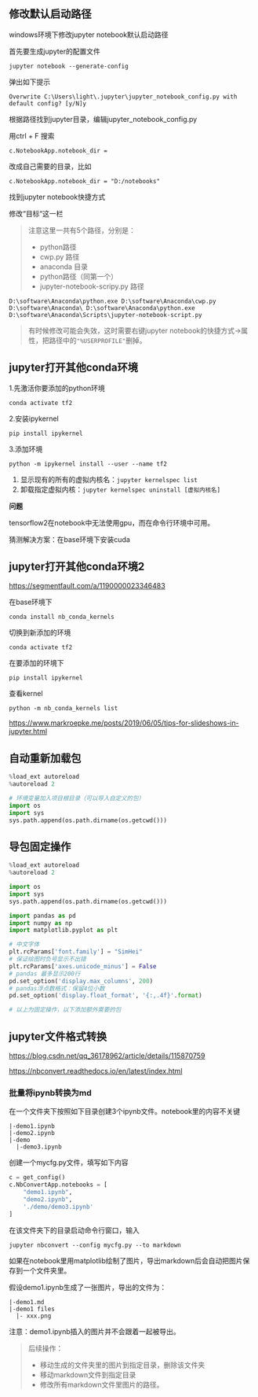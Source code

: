 ## 修改默认启动路径

windows环境下修改jupyter notebook默认启动路径

首先要生成jupyter的配置文件

```
jupyter notebook --generate-config
```

弹出如下提示

```
Overwrite C:\Users\light\.jupyter\jupyter_notebook_config.py with default config? [y/N]y
```

根据路径找到jupyter目录，编辑jupyter_notebook_config.py 

用ctrl + F 搜索

```
c.NotebookApp.notebook_dir =
```

改成自己需要的目录，比如

```
c.NotebookApp.notebook_dir = "D:/notebooks"
```

找到jupyter notebook快捷方式

修改“目标“这一栏

> 注意这里一共有5个路径，分别是：
>
> - python路径
> - cwp.py 路径
> - anaconda 目录
> - python路径（同第一个）
> - jupyter-notebook-scripy.py 路径

```
D:\software\Anaconda\python.exe D:\software\Anaconda\cwp.py D:\software\Anaconda\ D:\software\Anaconda\python.exe D:\software\Anaconda\Scripts\jupyter-notebook-script.py
```

> 有时候修改可能会失效，这时需要右键jupyter notebook的快捷方式->属性，把路径中的`"%USERPROFILE"`删掉。



## jupyter打开其他conda环境

1.先激活你要添加的python环境

```
conda activate tf2
```

2.安装ipykernel

```
pip install ipykernel
```

3.添加环境

```
python -m ipykernel install --user --name tf2
```

1. 显示现有的所有的虚拟内核名：`jupyter kernelspec list`
2. 卸载指定虚拟内核：`jupyter kernelspec uninstall [虚拟内核名]`

**问题**

tensorflow2在notebook中无法使用gpu，而在命令行环境中可用。

猜测解决方案：在base环境下安装cuda

## jupyter打开其他conda环境2

https://segmentfault.com/a/1190000023346483

在base环境下

```
conda install nb_conda_kernels
```

切换到新添加的环境

```
conda activate tf2
```

在要添加的环境下

```
pip install ipykernel
```

查看kernel

```
python -m nb_conda_kernels list
```

https://www.markroepke.me/posts/2019/06/05/tips-for-slideshows-in-jupyter.html

## 自动重新加载包

```python
%load_ext autoreload
%autoreload 2

# 环境变量加入项目根目录（可以导入自定义的包）
import os
import sys
sys.path.append(os.path.dirname(os.getcwd()))
```

## 导包固定操作

```python
%load_ext autoreload
%autoreload 2

import os
import sys
sys.path.append(os.path.dirname(os.getcwd()))

import pandas as pd
import numpy as np
import matplotlib.pyplot as plt

# 中文字体
plt.rcParams['font.family'] = "SimHei"
# 保证绘图时负号显示不出错
plt.rcParams['axes.unicode_minus'] = False
# pandas 最多显示200行
pd.set_option('display.max_columns', 200)
# pandas浮点数格式：保留4位小数
pd.set_option('display.float_format', '{:,.4f}'.format)

# 以上为固定操作，以下添加额外需要的包
```

## jupyter文件格式转换

https://blog.csdn.net/qq_36178962/article/details/115870759

https://nbconvert.readthedocs.io/en/latest/index.html

### 批量将ipynb转换为md

在一个文件夹下按照如下目录创建3个ipynb文件。notebook里的内容不关键

```
|-demo1.ipynb
|-demo2.ipynb
|-demo
  |-demo3.ipynb
```

创建一个mycfg.py文件，填写如下内容

```python
c = get_config()
c.NbConvertApp.notebooks = [
	"demo1.ipynb", 
	"demo2.ipynb", 
	'./demo/demo3.ipynb'
]
```

在该文件夹下的目录启动命令行窗口，输入

```
jupyter nbconvert --config mycfg.py --to markdown
```

如果在notebook里用matplotlib绘制了图片，导出markdown后会自动把图片保存到一个文件夹里。

假设demo1.ipynb生成了一张图片，导出的文件为：

```
|-demo1.md
|-demo1 files
  |- xxx.png
```

注意：demo1.ipynb插入的图片并不会跟着一起被导出。

> 后续操作：
>
> - 移动生成的文件夹里的图片到指定目录，删除该文件夹
> - 移动markdown文件到指定目录
> - 修改所有markdown文件里图片的路径。



